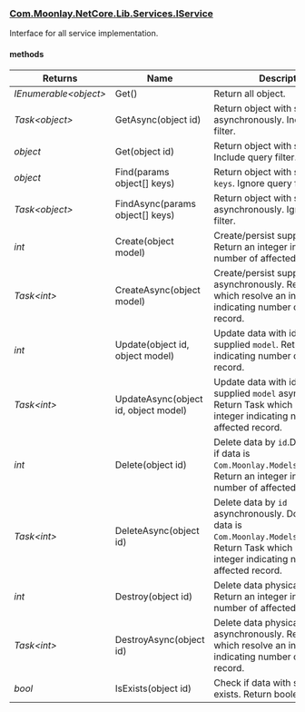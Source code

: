 ### [Com.Moonlay.NetCore.Lib.Services.IService]
Interface for all service implementation. 


#### methods

|Returns				| Name									| Description |
|---					| ---									| --------    |
|*IEnumerable\<object>*	| Get()									| Return all object. |
|*Task\<object>*		| GetAsync(object id)					| Return object with specified `id` asynchronously. Include query filter.|
|*object*				| Get(object id)						| Return object with specified `id`. Include query filter.|
|*object*				| Find(params object[] keys)			| Return object with specified `keys`. Ignore query filter.|
|*Task\<object>*		| FindAsync(params object[] keys)		| Return object with specified `keys` asynchronously. Ignore query filter.|
|*int*					| Create(object model)					| Create/persist supplied `object`. Return an integer indicating number of affected record. |
|*Task\<int>*			| CreateAsync(object model)				| Create/persist supplied `object` asynchronously. Return Task which resolve an integer indicating number of affected record. |
|*int*					| Update(object id, object model)		| Update data with id `id` with supplied `model`. Return an integer indicating number of affected record. |
|*Task\<int>*			| UpdateAsync(object id, object model)	| Update data with id `id` with supplied `model` asynchronously. Return Task which resolve an integer indicating number of affected record. |
|*int*					| Delete(object id)						| Delete data by `id`.Do soft delete if data is `Com.Moonlay.Models.ISoftEntity`. Return an integer indicating number of affected record. |
|*Task\<int>*			| DeleteAsync(object id)				| Delete data by `id` asynchronously. Do soft delete if data is `Com.Moonlay.Models.ISoftEntity`. Return Task which resolve an integer indicating number of affected record. |
|*int*					| Destroy(object id)					| Delete data physically by `id`. Return an integer indicating number of affected record. |
|*Task\<int>*			| DestroyAsync(object id)				| Delete data physically by `id` asynchronously. Return Task which resolve an integer indicating number of affected record. |
|*bool*					| IsExists(object id)					| Check if data with specified `id` exists. Return boolean. |





[Com.Moonlay.NetCore.Lib.docs.IService]: ./Com.Moonlay.NetCore.Lib/docs/Com.Moonlay.NetCore.Lib.Services.IService.md
[Com.Moonlay.NetCore.Lib.Services.IService]: ../Com.Moonlay.NetCore.Lib/Services/IService.cs
